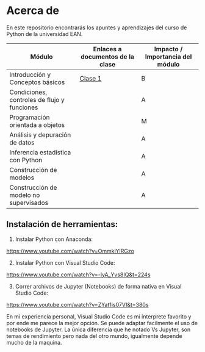 # Acerca de

En este repositorio encontrarás los apuntes y aprendizajes del curso de Python de la universidad EAN.

|   Módulo  |   Enlaces a documentos de la clase    |   Impacto / Importancia del módulo    |
|   -----   |   --------------------------------    |   --------------------------------    |
|   Introducción y Conceptos básicos    |   [Clase 1](./2.%20Clase%20No.%201.md)    |   B   |
|   Condiciones, controles de flujo y funciones    |       |   A   |
|   Programación orientada a objetos    |       |   M   |
|   Análisis y depuración de datos    |       |   A   |
|   Inferencia estadística con Python    |       |   A   |
|   Construcción de modelos    |       |   A   |  
|   Construcción de modelo no supervisados    |       |   A   |

## Instalación de herramientas:

1. Instalar Python con Anaconda:

https://www.youtube.com/watch?v=OmmklYlRGzo

2. Instalar Python con Visual Studio Code:

https://www.youtube.com/watch?v=-IyA_Yvs8IQ&t=224s

3. Correr archivos de Jupyter (Notebooks) de forma nativa en Visual Studio Code:

https://www.youtube.com/watch?v=ZYat1is07VI&t=380s

En mi experiencia personal, Visual Studio Code es mi interprete favorito y por ende me parece la mejor opción. Se puede adaptar facilmente el uso de notebooks de Jupyter. La única diferencia que he notado Vs Jupyter, son temas de rendimiento pero nada del otro mundo, igualmente depende mucho de la maquina.


